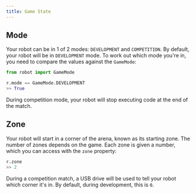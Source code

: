 ```yaml
---
title: Game State
---
```


## Mode
Your robot can be in 1 of 2 modes: `DEVELOPMENT` and `COMPETITION`. By default, your robot will be in `DEVELOPMENT` mode. To work out which mode you're in, you need to compare the values against the `GameMode`:

```python
from robot import GameMode

r.mode == GameMode.DEVELOPMENT
>> True
```

During competition mode, your robot will stop executing code at the end of the match.

## Zone
Your robot will start in a corner of the arena, known as its starting zone. The number of zones depends on the game. Each zone is given a number, which you can access with the `zone` property:

```python
r.zone
>> 2
```

During a competition match, a USB drive will be used to tell your robot which corner it's in. By default, during development, this is `0`.
